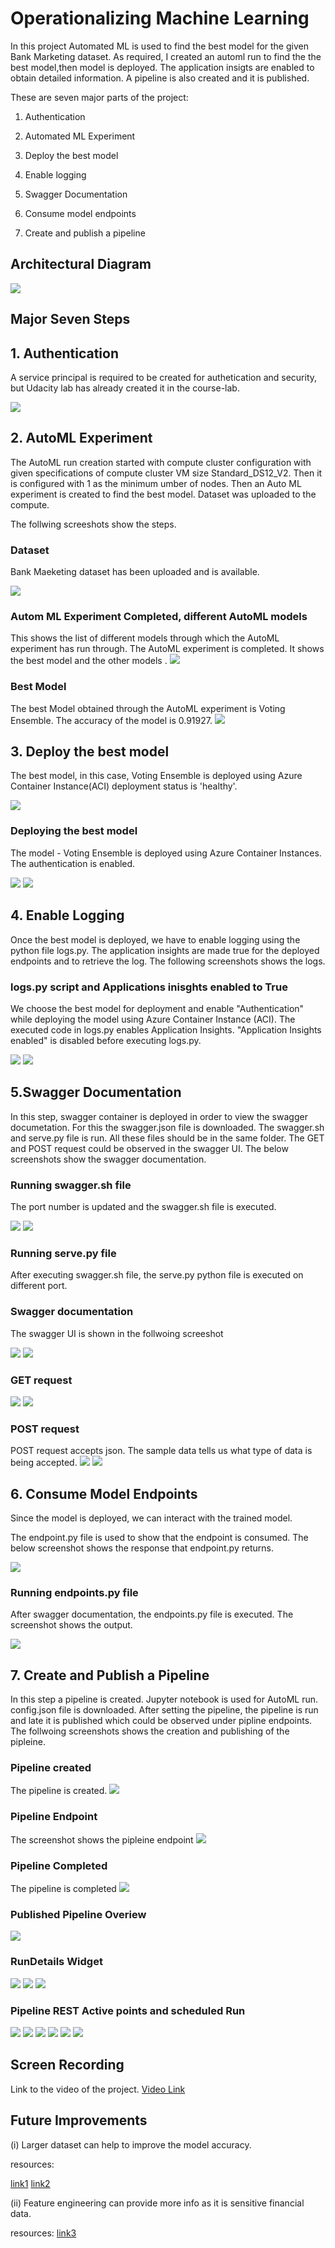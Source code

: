 
# Operationalizing Machine Learning

In this project Automated ML is used to find the best model for the given Bank Marketing dataset.
As required, I created an automl run to find the the best model,then model is deployed.
The application insigts are enabled  to obtain detailed information. A pipeline is also created
and it is published. 

These are seven major parts of the project:

1. Authentication

2. Automated ML Experiment

3. Deploy the best model

4. Enable logging

5. Swagger Documentation

6. Consume model endpoints

7. Create and publish a pipeline


## Architectural Diagram


<img src="./Screenshots/a0_archi.png"/>

## Major Seven Steps

## 1. Authentication

A service principal is required to be created for authetication and security, but Udacity lab has already created it in the course-lab. 

<img src="./Screenshots/a0_az2ANDaz3.PNG"/>

## 2. AutoML Experiment
The AutoML run creation started with compute cluster configuration with given specifications
of compute cluster VM size Standard_DS12_V2. Then it is configured with 1 as the
minimum umber of nodes. Then an Auto ML experiment is created
to find the best model. Dataset was uploaded to the compute.

The follwing screeshots show the steps.
   
### Dataset
Bank Maeketing dataset has been uploaded and is available.

<img src="./Screenshots/a1_reg_dataset.PNG" />

### Autom ML Experiment Completed, different AutoML models
This shows the list of different models through which the AutoML experiment has run through.
The AutoML experiment is completed. It shows the best model and the other models
.
<img src="./Screenshots/a4_runs_with_bestM.PNG" />


### Best Model
The best Model obtained through the AutoML experiment is Voting Ensemble. The accuracy of the model is 0.91927.
<img src="./Screenshots/a2_models.PNG" />

## 3. Deploy the best model
The best model, in this case, Voting Ensemble is deployed using Azure Container Instance(ACI)
deployment status is 'healthy'. 

<img src="./Screenshots/c0_healthy.PNG" />

### Deploying the best model
The model - Voting Ensemble is deployed using Azure Container Instances. The authentication is enabled.

<img src="./Screenshots/b1_deploy1.PNG" />

<img src="./Screenshots/b1_deploy2.PNG" />


## 4. Enable Logging 
Once the best model is deployed, we have to enable logging using the python file logs.py.
The application insights are made true for the deployed endpoints and to retrieve the log.
The following screenshots shows the logs.

### logs.py script and Applications inisghts enabled to True
We choose the best model for deployment and enable "Authentication" while
deploying the model using Azure Container Instance (ACI). The executed code in logs.py
enables Application Insights. "Application Insights enabled" is disabled before executing logs.py.

<img src="./Screenshots/c0_logspy.PNG" />

<img src="./Screenshots/c1_appli1.PNG" />

## 5.Swagger Documentation 
In this step, swagger container is deployed in order to view the swagger documetation.
 For this the swagger.json file is downloaded. The swagger.sh and serve.py file is run. All
 these files should be in the same folder. The GET and POST request could be observed in the swagger UI.
 The below screenshots show the swagger documentation.

### Running swagger.sh file
The port number is updated and the swagger.sh file is executed.

<img src="./Screenshots/d0_swag1.PNG" />

<img src="./Screenshots/d1_swaggerjson.PNG" />

### Running serve.py file

After executing swagger.sh file, the serve.py python file is executed on different port.

### Swagger documentation
The swagger UI is shown in the follwoing screeshot

<img src="./Screenshots/d2_localhost1.PNG" />

<img src="./Screenshots/d3_http_swag_ui.PNG" />

### GET request

<img src="./Screenshots/d4_httpget1.PNG" />
<img src="./Screenshots/d5_httpget2.PNG" />

### POST request

POST request accepts json. The sample data tells us what type of data is being accepted. 
<img src="./Screenshots/d6_post1.PNG" />
<img src="./Screenshots/d7_post2.PNG" />

## 6. Consume Model Endpoints
Since the model is deployed, we can interact with the trained model.
 
The endpoint.py file is used to show that the endpoint is consumed.
The below screenshot shows the response that endpoint.py returns.

<img src="./Screenshots/e1_scoringuri_key.PNG" />

### Running endpoints.py file
After swagger documentation, the endpoints.py file is executed. The screenshot shows the output.

<img src="./Screenshots/enpoint-results.PNG" />

## 7. Create and Publish a Pipeline
In this step a pipeline is created. Jupyter notebook is used for AutoML run. config.json file is downloaded.
 After setting the pipeline, the pipeline is run and late it is published which could be observed under
 pipline endpoints. The follwoing screenshots shows the creation and publishing of the pipleine.

### Pipeline created 
The pipeline is created.
<img src="./Screenshots/p1.jpg" />

### Pipeline Endpoint
The screenshot shows the pipleine endpoint
<img src="./Screenshots/p2.PNG" />

### Pipeline Completed
The pipeline is completed
<img src="./Screenshots/p_run_widgets.PNG" />

### Published Pipeline Overiew
<img src="./Screenshots/p4.PNG" />

### RunDetails Widget
<img src="./Screenshots/jupyt_pipeline.PNG" />

<img src="./Screenshots/pipelinerun2.PNG" />

<img src="./Screenshots/runwidgetcomplted2.PNG" />


### Pipeline REST Active points and scheduled Run

<img src="./Screenshots/REST_ACTIVE.PNG" />

<img src="./Screenshots/p1.PNG" />

<img src="./Screenshots/p2.PNG" />

<img src="./Screenshots/p3.PNG" />

<img src="./Screenshots/p4.PNG" />

<img src="./Screenshots/p_scheduled.PNG" />

## Screen Recording
Link to the video of the project. [Video Link](https://youtu.be/SC2MRSfIcTc)

## Future Improvements
(i) Larger dataset can help to improve the model accuracy.

resources: 

[link1](https://sciencing.com/advantages-large-sample-size-7210190.html)
[link2](https://medium.com/swlh/big-data-vs-small-data-how-much-data-is-big-enough-32e50103d0d4)

(ii) Feature engineering can provide more info as it is sensitive financial data.

resources: 
[link3](https://towardsdatascience.com/feature-engineering-what-powers-machine-learning-93ab191bcc2d)




















